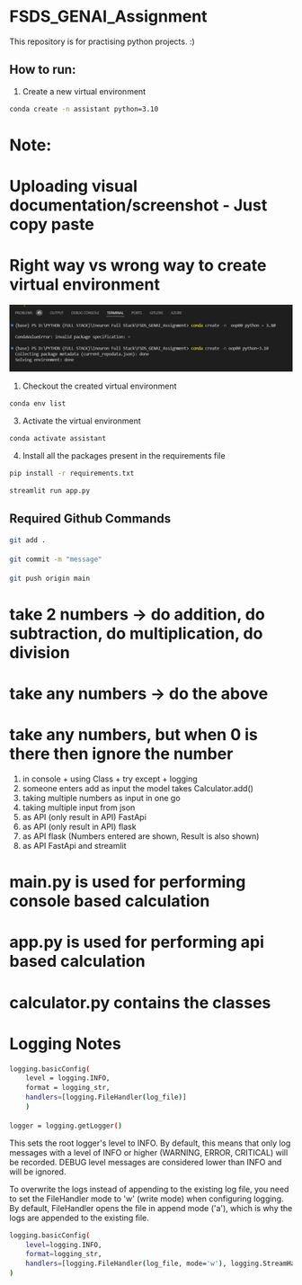 # FSDS_GENAI_Assignment
This repository is for practising python projects. :)


## How to run:

1. Create a new virtual environment

```bash
conda create -n assistant python=3.10

```

# Note:
# Uploading visual documentation/screenshot - Just copy paste

# Right way vs wrong way to create virtual environment
![alt text](<right vs wrong way to create virtual environment.png>)



1. Checkout the created virtual environment

```bash
conda env list

```

3. Activate the virtual environment

```bash
conda activate assistant 

```

4. Install all the packages present in the requirements file


```bash
pip install -r requirements.txt

```

```bash
streamlit run app.py

```



## Required Github Commands

```bash
git add .

git commit -m "message"

git push origin main
```

# take 2 numbers -> do addition, do subtraction, do multiplication, do division
# take any numbers -> do the above
# take any numbers, but when 0 is there then ignore the number

1. in console + using Class + try except + logging
2. someone enters add as input the model takes Calculator.add()
3. taking multiple numbers as input in one go
4. taking multiple input from json
5. as API (only result in API) FastApi
6. as API (only result in API) flask
7. as API flask (Numbers entered are shown, Result is also shown)
8. as API FastApi and streamlit


# main.py is used for performing console based calculation
# app.py is used for performing api based calculation
# calculator.py contains the classes 


# Logging Notes

```bash
logging.basicConfig(
    level = logging.INFO, 
    format = logging_str,
    handlers=[logging.FileHandler(log_file)]
    )

logger = logging.getLogger()
```

This sets the root logger's level to INFO. By default, this means that only log messages with a level of INFO or higher (WARNING, ERROR, CRITICAL) will be recorded. DEBUG level messages are considered lower than INFO and will be ignored.




To overwrite the logs instead of appending to the existing log file, you need to set the FileHandler mode to 'w' (write mode) when configuring logging. By default, FileHandler opens the file in append mode ('a'), which is why the logs are appended to the existing file.


```bash
logging.basicConfig(
    level=logging.INFO, 
    format=logging_str,
    handlers=[logging.FileHandler(log_file, mode='w'), logging.StreamHandler()]  # Set mode='w' to overwrite log file
)
```